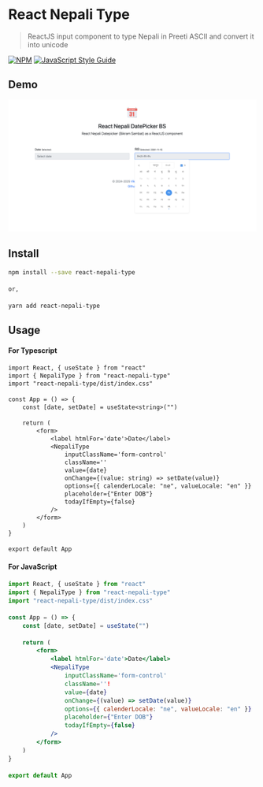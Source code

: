 # React Nepali Type

> ReactJS input component to type Nepali in Preeti ASCII and convert it into unicode

[![NPM](https://img.shields.io/npm/v/react-nepali-type.svg)](https://www.npmjs.com/package/react-nepali-type)
[![JavaScript Style Guide](https://img.shields.io/badge/code_style-standard-brightgreen.svg)](https://standardjs.com)

## Demo

![NepaliType Demo](example.png)

## Install

```bash
npm install --save react-nepali-type

or,

yarn add react-nepali-type
```

## Usage

#### For Typescript

```tsx
import React, { useState } from "react"
import { NepaliType } from "react-nepali-type"
import "react-nepali-type/dist/index.css"

const App = () => {
    const [date, setDate] = useState<string>("")

    return (
        <form>
            <label htmlFor='date'>Date</label>
            <NepaliType
                inputClassName='form-control'
                className=''
                value={date}
                onChange={(value: string) => setDate(value)}
                options={{ calenderLocale: "ne", valueLocale: "en" }}
                placeholder={"Enter DOB"}
                todayIfEmpty={false}
            />
        </form>
    )
}

export default App
```

#### For JavaScript

```jsx
import React, { useState } from "react"
import { NepaliType } from "react-nepali-type"
import "react-nepali-type/dist/index.css"

const App = () => {
    const [date, setDate] = useState("")

    return (
        <form>
            <label htmlFor='date'>Date</label>
            <NepaliType
                inputClassName='form-control'
                className=''!
                value={date}
                onChange={(value) => setDate(value)}
                options={{ calenderLocale: "ne", valueLocale: "en" }}
                placeholder={"Enter DOB"}
                todayIfEmpty={false}
            />
        </form>
    )
}

export default App
```
